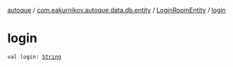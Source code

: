 [autoque](../../index.md) / [com.eakurnikov.autoque.data.db.entity](../index.md) / [LoginRoomEntity](index.md) / [login](./login.md)

# login

`val login: `[`String`](https://kotlinlang.org/api/latest/jvm/stdlib/kotlin/-string/index.html)